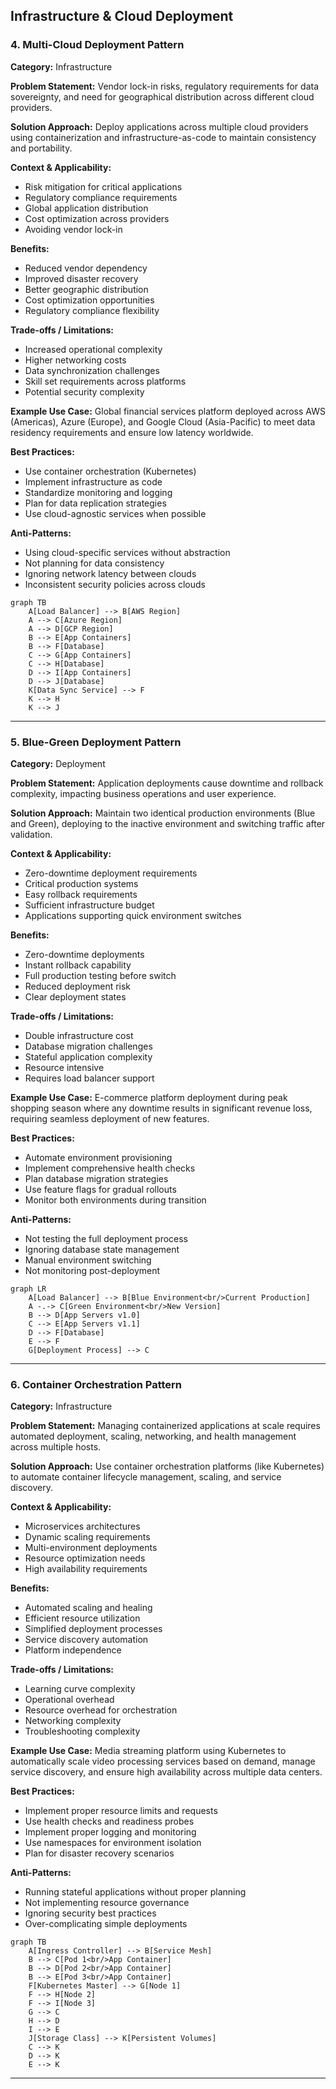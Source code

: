 ## Infrastructure & Cloud Deployment

### 4. Multi-Cloud Deployment Pattern
**Category:** Infrastructure

**Problem Statement:** Vendor lock-in risks, regulatory requirements for data sovereignty, and need for geographical distribution across different cloud providers.

**Solution Approach:** Deploy applications across multiple cloud providers using containerization and infrastructure-as-code to maintain consistency and portability.

**Context & Applicability:**
- Risk mitigation for critical applications
- Regulatory compliance requirements
- Global application distribution
- Cost optimization across providers
- Avoiding vendor lock-in

**Benefits:**
- Reduced vendor dependency
- Improved disaster recovery
- Better geographic distribution
- Cost optimization opportunities
- Regulatory compliance flexibility

**Trade-offs / Limitations:**
- Increased operational complexity
- Higher networking costs
- Data synchronization challenges
- Skill set requirements across platforms
- Potential security complexity

**Example Use Case:** Global financial services platform deployed across AWS (Americas), Azure (Europe), and Google Cloud (Asia-Pacific) to meet data residency requirements and ensure low latency worldwide.

**Best Practices:**
- Use container orchestration (Kubernetes)
- Implement infrastructure as code
- Standardize monitoring and logging
- Plan for data replication strategies
- Use cloud-agnostic services when possible

**Anti-Patterns:**
- Using cloud-specific services without abstraction
- Not planning for data consistency
- Ignoring network latency between clouds
- Inconsistent security policies across clouds

```mermaid
graph TB
    A[Load Balancer] --> B[AWS Region]
    A --> C[Azure Region]
    A --> D[GCP Region]
    B --> E[App Containers]
    B --> F[Database]
    C --> G[App Containers]
    C --> H[Database]
    D --> I[App Containers]
    D --> J[Database]
    K[Data Sync Service] --> F
    K --> H
    K --> J
```

---

### 5. Blue-Green Deployment Pattern
**Category:** Deployment

**Problem Statement:** Application deployments cause downtime and rollback complexity, impacting business operations and user experience.

**Solution Approach:** Maintain two identical production environments (Blue and Green), deploying to the inactive environment and switching traffic after validation.

**Context & Applicability:**
- Zero-downtime deployment requirements
- Critical production systems
- Easy rollback requirements
- Sufficient infrastructure budget
- Applications supporting quick environment switches

**Benefits:**
- Zero-downtime deployments
- Instant rollback capability
- Full production testing before switch
- Reduced deployment risk
- Clear deployment states

**Trade-offs / Limitations:**
- Double infrastructure cost
- Database migration challenges
- Stateful application complexity
- Resource intensive
- Requires load balancer support

**Example Use Case:** E-commerce platform deployment during peak shopping season where any downtime results in significant revenue loss, requiring seamless deployment of new features.

**Best Practices:**
- Automate environment provisioning
- Implement comprehensive health checks
- Plan database migration strategies
- Use feature flags for gradual rollouts
- Monitor both environments during transition

**Anti-Patterns:**
- Not testing the full deployment process
- Ignoring database state management
- Manual environment switching
- Not monitoring post-deployment

```mermaid
graph LR
    A[Load Balancer] --> B[Blue Environment<br/>Current Production]
    A -.-> C[Green Environment<br/>New Version]
    B --> D[App Servers v1.0]
    C --> E[App Servers v1.1]
    D --> F[Database]
    E --> F
    G[Deployment Process] --> C
```

---

### 6. Container Orchestration Pattern
**Category:** Infrastructure

**Problem Statement:** Managing containerized applications at scale requires automated deployment, scaling, networking, and health management across multiple hosts.

**Solution Approach:** Use container orchestration platforms (like Kubernetes) to automate container lifecycle management, scaling, and service discovery.

**Context & Applicability:**
- Microservices architectures
- Dynamic scaling requirements
- Multi-environment deployments
- Resource optimization needs
- High availability requirements

**Benefits:**
- Automated scaling and healing
- Efficient resource utilization
- Simplified deployment processes
- Service discovery automation
- Platform independence

**Trade-offs / Limitations:**
- Learning curve complexity
- Operational overhead
- Resource overhead for orchestration
- Networking complexity
- Troubleshooting complexity

**Example Use Case:** Media streaming platform using Kubernetes to automatically scale video processing services based on demand, manage service discovery, and ensure high availability across multiple data centers.

**Best Practices:**
- Implement proper resource limits and requests
- Use health checks and readiness probes
- Implement proper logging and monitoring
- Use namespaces for environment isolation
- Plan for disaster recovery scenarios

**Anti-Patterns:**
- Running stateful applications without proper planning
- Not implementing resource governance
- Ignoring security best practices
- Over-complicating simple deployments

```mermaid
graph TB
    A[Ingress Controller] --> B[Service Mesh]
    B --> C[Pod 1<br/>App Container]
    B --> D[Pod 2<br/>App Container]
    B --> E[Pod 3<br/>App Container]
    F[Kubernetes Master] --> G[Node 1]
    F --> H[Node 2]
    F --> I[Node 3]
    G --> C
    H --> D
    I --> E
    J[Storage Class] --> K[Persistent Volumes]
    C --> K
    D --> K
    E --> K
```

---

